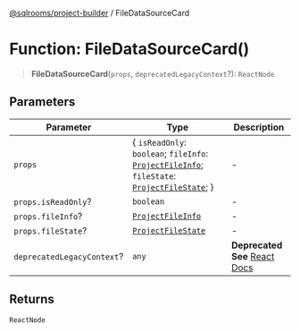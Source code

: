 [@sqlrooms/project-builder](../index.md) / FileDataSourceCard

# Function: FileDataSourceCard()

> **FileDataSourceCard**(`props`, `deprecatedLegacyContext`?): `ReactNode`

## Parameters

| Parameter | Type | Description |
| ------ | ------ | ------ |
| `props` | \{ `isReadOnly`: `boolean`; `fileInfo`: [`ProjectFileInfo`](../type-aliases/ProjectFileInfo.md); `fileState`: [`ProjectFileState`](../type-aliases/ProjectFileState.md); \} | - |
| `props.isReadOnly`? | `boolean` | - |
| `props.fileInfo`? | [`ProjectFileInfo`](../type-aliases/ProjectFileInfo.md) | - |
| `props.fileState`? | [`ProjectFileState`](../type-aliases/ProjectFileState.md) | - |
| `deprecatedLegacyContext`? | `any` | **Deprecated** **See** [React Docs](https://legacy.reactjs.org/docs/legacy-context.html#referencing-context-in-lifecycle-methods) |

## Returns

`ReactNode`
